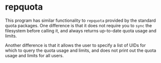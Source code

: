 # repquota

This program has similar functionality to `repquota` provided by the standard
quota packages. One difference is that it does not require you to `sync` the
filesystem before calling it, and always returns up-to-date quota usage and
limits.

Another difference is that it allows the user to specify a list of UIDs for
which to query the quota usage and limits, and does not print out the quota
usage and limits for all users.